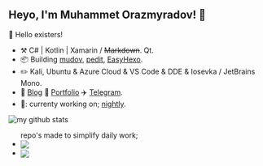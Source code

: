 ## Heyo, I'm Muhammet Orazmyradov! :wave:

🎊 Hello existers!

- :hammer_and_pick: C# | Kotlin | Xamarin / ~~Markdown~~. Qt.
- :package: Building [mudov](http://mudov.com), [pedit](https://github.com/pandaos/pedit), [EasyHexo](https://github.com/EasyHexo/Easy-Hexo).
- :pencil2: Kali, Ubuntu & Azure Cloud & VS Code & DDE & Iosevka / JetBrains Mono.
- :memo: [Blog](http://mudov.com/about) :card_index: [Portfolio](http://mudov.com) :airplane: [Telegram](https://t.me/tranquiliz0r).
- 🍐: currenty working on; [nightly](https://orazmyradov.github.io/startup-page-nightly/).

![my github stats](https://github-readme-stats.vercel.app/api?username=orazmyradov&theme=gruvbox&show_icons=true)

<ul>
  <span> repo's made to simplify daily work; </span>
<li><a href="https://github.com/orazmyradov/startup-page-google">
  <img align="center" src="https://github-readme-stats.vercel.app/api/pin/?username=orazmyradov&repo=startup-page-google" />
  </a> </li>
<li> <a href="https://github.com/orazmyradov/startup-page-bunker">
  <img align="center" src="https://github-readme-stats.vercel.app/api/pin/?username=orazmyradov&repo=startup-page-bunker" />
</a> </li>
</ul>
